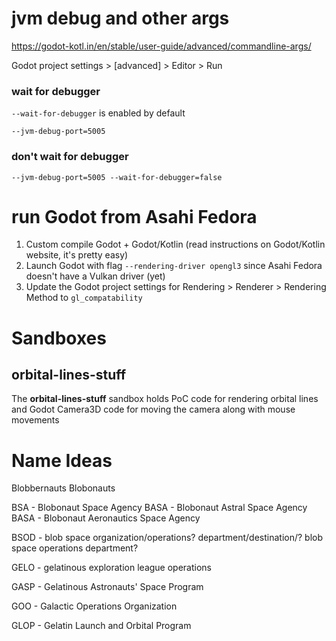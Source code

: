 # jvm debug and other args

https://godot-kotl.in/en/stable/user-guide/advanced/commandline-args/

Godot project settings > [advanced] > Editor > Run

### wait for debugger

`--wait-for-debugger` is enabled by default

```
--jvm-debug-port=5005
```

### don't wait for debugger

```
--jvm-debug-port=5005 --wait-for-debugger=false
```
    

# run Godot from Asahi Fedora

1. Custom compile Godot + Godot/Kotlin (read instructions on Godot/Kotlin website, it's pretty easy)
2. Launch Godot with flag `--rendering-driver opengl3` since Asahi Fedora doesn't have a Vulkan driver (yet)
3. Update the Godot project settings for Rendering > Renderer > Rendering Method to `gl_compatability`


# Sandboxes

## orbital-lines-stuff

The **orbital-lines-stuff** sandbox holds PoC code for rendering orbital lines and Godot Camera3D code for 
moving the camera along with mouse movements

# Name Ideas

Blobbernauts
Blobonauts

BSA - Blobonaut Space Agency
BASA - Blobonaut Astral Space Agency
BASA - Blobonaut Aeronautics Space Agency

BSOD - blob space organization/operations? department/destination/?
        blob space operations department?

GELO - gelatinous exploration league operations

GASP - Gelatinous Astronauts' Space Program

GOO - Galactic Operations Organization

GLOP - Gelatin Launch and Orbital Program
